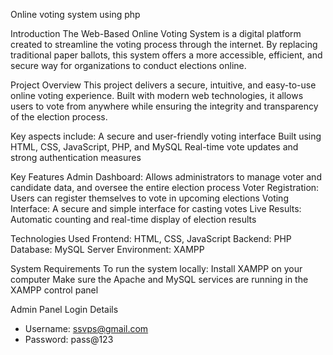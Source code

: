 Online voting system using php

Introduction
The Web-Based Online Voting System is a digital platform created to streamline the voting process through the internet. By replacing traditional paper ballots, this system offers a more accessible, efficient, and secure way for organizations to conduct elections online.

Project Overview
This project delivers a secure, intuitive, and easy-to-use online voting experience. Built with modern web technologies, it allows users to vote from anywhere while ensuring the integrity and transparency of the election process.

Key aspects include:
A secure and user-friendly voting interface
Built using HTML, CSS, JavaScript, PHP, and MySQL
Real-time vote updates and strong authentication measures

Key Features
Admin Dashboard: Allows administrators to manage voter and candidate data, and oversee the entire election process
Voter Registration: Users can register themselves to vote in upcoming elections
Voting Interface: A secure and simple interface for casting votes
Live Results: Automatic counting and real-time display of election results

Technologies Used
Frontend: HTML, CSS, JavaScript
Backend: PHP
Database: MySQL
Server Environment: XAMPP

System Requirements
To run the system locally:
Install XAMPP on your computer
Make sure the Apache and MySQL services are running in the XAMPP control panel

Admin Panel Login Details
- Username: ssvps@gmail.com
- Password: pass@123
